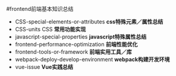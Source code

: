 #frontend前端基本知识总结

- CSS-special-elements-or-attributes **css特殊元素／属性总结**
- CSS-units CSS **常用功能实现**
- javascript-special-properties **javascript特殊属性总结**
- frontend-performance-optimization **前端性能优化**
- frontend-tools-or-framework **前端实用工具／库**
- webpack-deploy-develop-environment **webpack构建开发环境**
- vue-issue **Vue实践总结**